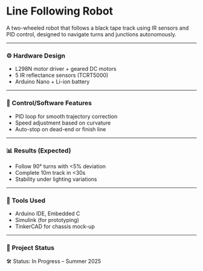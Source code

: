 # Line Following Robot

A two-wheeled robot that follows a black tape track using IR sensors and PID control, designed to navigate turns and junctions autonomously.

---

### ⚙️ Hardware Design
- L298N motor driver + geared DC motors
- 5 IR reflectance sensors (TCRT5000)
- Arduino Nano + Li-ion battery

---

### 🧠 Control/Software Features
- PID loop for smooth trajectory correction
- Speed adjustment based on curvature
- Auto-stop on dead-end or finish line

---

### 📊 Results (Expected)
- Follow 90° turns with <5% deviation
- Complete 10m track in <30s
- Stability under lighting variations

---

### 🧰 Tools Used
- Arduino IDE, Embedded C
- Simulink (for prototyping)
- TinkerCAD for chassis mock-up

---

### 🚧 Project Status
🛠️ Status: In Progress – Summer 2025
